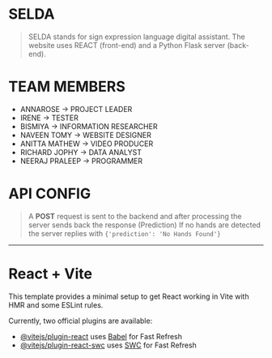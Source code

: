 # SELDA
> SELDA stands for sign expression language digital assistant. The website uses REACT (front-end) and a Python Flask server (back-end).

# TEAM MEMBERS
  - ANNAROSE       ->   PROJECT LEADER
  - IRENE          ->   TESTER
  - BISMIYA        ->   INFORMATION RESEARCHER
  - NAVEEN TOMY    ->   WEBSITE DESIGNER
  - ANITTA MATHEW  ->   VIDEO PRODUCER
  - RICHARD JOPHY  ->   DATA ANALYST
  - NEERAJ PRALEEP ->   PROGRAMMER

# API CONFIG
> A **POST** request is sent to the backend  and after processing the server sends back the response (Prediction)
> If no hands are detected the server replies with `{'prediction': 'No Hands Found'}`


___
# React + Vite
This template provides a minimal setup to get React working in Vite with HMR and some ESLint rules.

Currently, two official plugins are available:

- [@vitejs/plugin-react](https://github.com/vitejs/vite-plugin-react/blob/main/packages/plugin-react/README.md) uses [Babel](https://babeljs.io/) for Fast Refresh
- [@vitejs/plugin-react-swc](https://github.com/vitejs/vite-plugin-react-swc) uses [SWC](https://swc.rs/) for Fast Refresh
